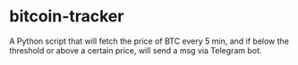 # bitcoin-tracker
A Python script that will fetch the price of BTC every 5 min, and if below the threshold or above a certain price, will send a msg via Telegram bot.
